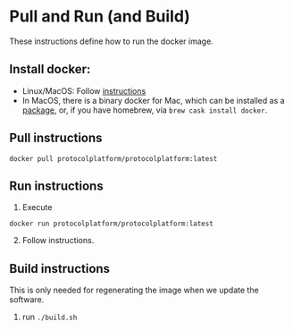 # Pull and Run (and Build)

These instructions define how to run the docker image.

## Install docker:

- Linux/MacOS: Follow [instructions](https://docs.docker.com/get-docker/)
- In MacOS, there is a binary docker for Mac, which can be installed as
  a [package](https://docs.docker.com/docker-for-mac/),
  or, if you have homebrew, via `brew cask install docker`.

## Pull instructions

```
docker pull protocolplatform/protocolplatform:latest
```

## Run instructions

1. Execute
```
docker run protocolplatform/protocolplatform:latest
```

2. Follow instructions.

## Build instructions

This is only needed for regenerating the image when we update the software.

1. run `./build.sh`

